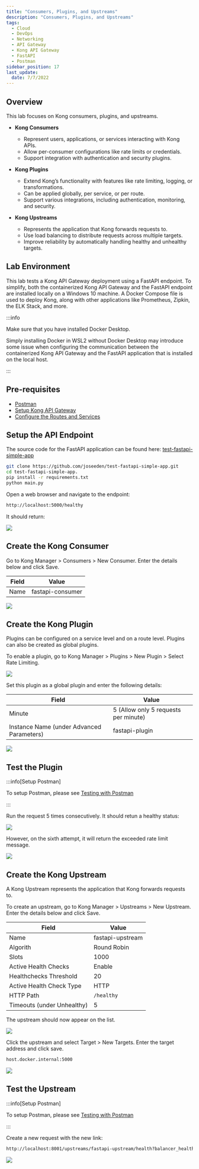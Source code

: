 ```yaml
---
title: "Consumers, Plugins, and Upstreams"
description: "Consumers, Plugins, and Upstreams"
tags: 
  - Cloud
  - DevOps
  - Networking 
  - API Gateway
  - Kong API Gateway
  - FastAPI 
  - Postman
sidebar_position: 17
last_update:
  date: 7/7/2022
---
```



## Overview

This lab focuses on Kong consumers, plugins, and upstreams.

- **Kong Consumers**  
  - Represent users, applications, or services interacting with Kong APIs.  
  - Allow per-consumer configurations like rate limits or credentials.  
  - Support integration with authentication and security plugins.  

- **Kong Plugins**  
  - Extend Kong’s functionality with features like rate limiting, logging, or transformations.  
  - Can be applied globally, per service, or per route.  
  - Support various integrations, including authentication, monitoring, and security.  

- **Kong Upstreams**  
  - Represents the application that Kong forwards requests to.
  - Use load balancing to distribute requests across multiple targets.  
  - Improve reliability by automatically handling healthy and unhealthy targets.  

## Lab Environment

This lab tests a Kong API Gateway deployment using a FastAPI endpoint. To simplify, both the containerized Kong API Gateway and the FastAPI endpoint are installed locally on a Windows 10 machine. A Docker Compose file is used to deploy Kong, along with other applications like Prometheus, Zipkin, the ELK Stack, and more.

:::info 

Make sure that you have installed Docker Desktop. 

Simply installing Docker in WSL2 without Docker Desktop may introduce some issue when configuring the communication between the containerized Kong API Gateway and the FastAPI application that is installed on the local host.

:::


## Pre-requisites 

- [Postman](https://www.postman.com/downloads/)
- [Setup Kong API Gateway](/docs/006-Networking/060-Kong-API-Gateway/015-Containerized-Kong-and-Other-Apps.md)
- [Configure the Routes and Services](/docs/006-Networking/060-Kong-API-Gateway/016-Testing-wth-an-FastAPI-Endpoint.md)

## Setup the API Endpoint 

The source code for the FastAPI application can be found here: [test-fastapi-simple-app](https://github.com/joseeden/test-fastapi-simple-app)

```bash
git clone https://github.com/joseeden/test-fastapi-simple-app.git
cd test-fastapi-simple-app.
pip install -r requirements.txt
python main.py
```

Open a web browser and navigate to the endpoint:

```bash
http://localhost:5000/healthy 
```

It should return:

![](/img/docs/11182024-fastapi-endpoint-working.png)


## Create the Kong Consumer 

Go to Kong Manager > Consumers > New Consumer. Enter the details below and click Save.

| Field                     | Value                                 |
|---------------------------|---------------------------------------|
| Name                      | fastapi-consumer                      |

![](/img/docs/12022024-kong-gw-kong-consumer.png)

## Create the Kong Plugin

Plugins can be configured on a service level and on a route level. Plugins can also be created as global plugins. 

To enable a plugin, go to Kong Manager > Plugins > New Plugin > Select Rate Limiting.

![](/img/docs/12022024-kong-gw-kong-pluginss.png)

Set this plugin as a global plugin and enter the following details:

| Field                                      | Value                                 |
|--------------------------------------------|---------------------------------------|
| Minute                                     | 5 (Allow only 5 requests per minute)  |
| Instance Name (under Advanced Parameters)  | fastapi-plugin                        |

![](/img/docs/12022024-kong-gw-kong-pluginss-rate-limiting.png)


## Test the Plugin

:::info[Setup Postman]

To setup Postman, please see [Testing with Postman](/docs/006-Networking/060-Kong-API-Gateway/016-Testing-wth-an-FastAPI-Endpoint.md#testing-with-postman)

:::



Run the request 5 times consecutively. It should retun a healthy status:

![](/img/docs/12022024-kong-gw-testing-via-postman-healthy.png)

However, on the sixth attempt, it will return the exceeded rate limit message.

![](/img/docs/12022024-kong-gw-testing-via-postman-rate-limit-exceeded.png)

## Create the Kong Upstream

A Kong Upstream represents the application that Kong forwards requests to. 

To create an upstream, go to Kong Manager > Upstreams > New Upstream. Enter the details below and click Save.

| Field                     | Value                                 |
|---------------------------|---------------------------------------|
| Name                      | fastapi-upstream                      |
| Algorith                  | Round Robin                           |
| Slots                     | 1000                                  |
| Active Health Checks      | Enable                                |
| Healthchecks Threshold    | 20                                    |
| Active Health Check Type  | HTTP                                  |
| HTTP Path                 | `/healthy`                            |
| Timeouts (under Unhealthy)| 5                                     |

The upstream should now appear on the list. 

![](/img/docs/12022024-kong-gw-kong-upstream-configure.png)

Click the upstream and select Target > New Targets. Enter the target address and click save.

```bash
host.docker.internal:5000 
```

![](/img/docs/12022024-kong-gw-kong-upstream-configure-target.png)


## Test the Upstream 

:::info[Setup Postman]

To setup Postman, please see [Testing with Postman](/docs/006-Networking/060-Kong-API-Gateway/016-Testing-wth-an-FastAPI-Endpoint.md#testing-with-postman)

:::


Create a new request with the new link:

```bash
http://localhost:8001/upstreams/fastapi-upstream/health?balancer_health=1 
```

![](/img/docs/12022024-kong-gw-testing-via-postman-upstreams=testing.png)
